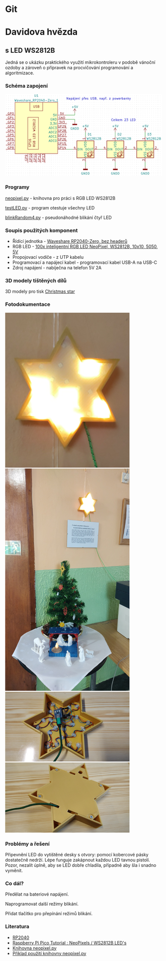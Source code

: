 # Git
<h1>Davidova hvězda</h1>
<h2>s LED WS2812B</h2>
<p>Jedná se o ukázku praktického využití mikrokontroleru v podobě vánoční ozdoby a zároveň o přípravek na procvičování programování a algoritmizace.</p>

<h3>Schéma zapojení</h3>
<img src="img/schema.PNG" alt="Chema zapojeni" width="600">

<h3>Programy</h3>
<p><a href="library/neopixel.py">neopixel.py</a> - knihovna pro práci s RGB LED WS2812B</p>
<p><a href="testLED.py">testLED.py</a> - program otestuje všechny LED</p>
<p><a href="blinkRandom4.py">blinkRandom4.py</a> - pseudonáhodné blikání čtyř LED<p>

<h3>Soupis použitých komponent</h3>
<ul>
  <li>Řídící jednotka - <a href="https://rpishop.cz/waveshare/4445-waveshare-rp2040-zero-pico-like-mcu-deska-zalozena-na-raspberry-pi-mcu-rp2040-mini-verze-bez-osazenych-headeru.html">Waveshare RP2040-Zero, bez headerů</a></li>
  <li>RGB LED - <a href="https://www.laskakit.cz/100x-inteligentni-rgb-led-neopixel--ws2812b--10x10--5050--5v/">100x inteligentní RGB LED NeoPixel, WS2812B, 10x10, 5050, 5V</a></li>
  <li>Propojovací vodiče - z UTP kabelu</li>
  <li>Programovací a napájecí kabel - programovací kabel USB-A na USB-C</li>
  <li>Zdroj napájení - nabíječna na telefon 5V 2A</li>
</ul>

<h3>3D modely tištěných dílů</h3>
<p>3D modely pro tisk <a href="https://www.printables.com/cs/model/339583-christmas-star">Christmas star</a></p>

<h3>Fotodokumentace</h3>
<img src="img/IMG_20221212_104202420_kopie.jpg" alt="Davidova hvězda" width="400">
<img src="img/IMG_20221212_104210208.jpg" alt="Vánoční výzdoba" width="400">
<img src="img/IMG_20230123_161248088.jpg" alt="Vánoční výzdoba" width="400">
<img src="img/IMG_20230124_093709991.jpg" alt="Vánoční výzdoba" width="400">

<h3>Problémy a řešení</h3>
<p>Připevnění LED do vytištěné desky s otvory: pomocí kobercové pásky dostatečně nedrží. Lépe funguje zakápnout každou LED tavnou pistolí. Pozor, nezalít úplně, aby se LED dobře chladila, případně aby šla i snadno vyměnit.</p>

<h3>Co dál?</h3>
<p>Předělat na bateriové napájení.</p>
<p>Naprogramovat další režimy blikání.</p>
<p>Přidat tlačítko pro přepínání režimů blikání.</p>

<h3>Literatura</h3>
<ul>
  <li><a href="https://www.waveshare.com/wiki/RP2040-Zero ">RP2040</a></li>
  <li><a href="https://youtu.be/WpaXMcmwyeU">Raspberry Pi Pico Tutorial : NeoPixels / WS2812B LED's</a></li>
  <li><a href="https://github.com/blaz-r/pi_pico_neopixel/blob/main/neopixel.py">Knihovna neopixel.py</a></li>
  <li><a href="https://github.com/Guitarman9119/Raspberry-Pi-Pico-/blob/main/Neopixel/Example1.py">Příklad použití knihovny neopixel.py</a></li>
</ul>